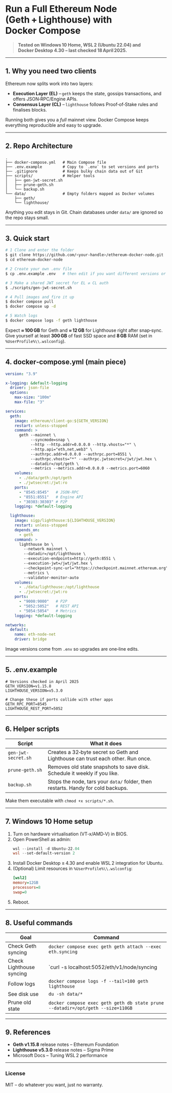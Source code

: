 # Run a Full Ethereum Node (Geth + Lighthouse) with Docker Compose

> **Tested on Windows 10 Home, WSL 2 (Ubuntu 22.04) and Docker Desktop 4.30 – last checked 18 April 2025.**

---

## 1. Why you need two clients

Ethereum now splits work into two layers:

* **Execution Layer (EL)** – `geth` keeps the state, gossips transactions, and offers JSON‑RPC/Engine APIs.
* **Consensus Layer (CL)** – `lighthouse` follows Proof‑of‑Stake rules and finalises blocks.

Running both gives you a *full* mainnet view. Docker Compose keeps everything reproducible and easy to upgrade.

---

## 2. Repo Architecture

```text
.
├── docker-compose.yml   # Main Compose file
├── .env.example         # Copy to `.env` to set versions and ports
├── .gitignore           # Keeps bulky chain data out of Git
├── scripts/             # Helper tools
│   ├── gen-jwt-secret.sh
│   ├── prune-geth.sh
│   └── backup.sh
└── data/                # Empty folders mapped as Docker volumes
    ├── geth/
    └── lighthouse/
```

Anything you edit stays in Git. Chain databases under `data/` are ignored so the repo stays small.

---

## 3. Quick start

```bash
# 1 Clone and enter the folder
$ git clone https://github.com/<your‑handle>/ethereum-docker-node.git
$ cd ethereum-docker-node

# 2 Create your own .env file
$ cp .env.example .env   # then edit if you want different versions or ports

# 3 Make a shared JWT secret for EL ⇄ CL auth
$ ./scripts/gen-jwt-secret.sh

# 4 Pull images and fire it up
$ docker compose pull
$ docker compose up -d

# 5 Watch logs
$ docker compose logs -f geth lighthouse
```

Expect **≈ 100 GB** for Geth and **≈ 12 GB** for Lighthouse right after snap‑sync. Give yourself at least **300 GB** of fast SSD space and **8 GB** RAM (set in `%UserProfile%\\.wslconfig`).

---

## 4. docker‑compose.yml (main piece)

```yaml
version: "3.9"

x-logging: &default-logging
  driver: json-file
  options:
    max-size: "100m"
    max-file: "3"

services:
  geth:
    image: ethereum/client-go:${GETH_VERSION}
    restart: unless-stopped
    command: >
      geth --mainnet \
           --syncmode=snap \
           --http --http.addr=0.0.0.0 --http.vhosts="*" \
           --http.api="eth,net,web3" \
           --authrpc.addr=0.0.0.0 --authrpc.port=8551 \
           --authrpc.vhosts="*" --authrpc.jwtsecret=/jwt/jwt.hex \
           --datadir=/opt/geth \
           --metrics --metrics.addr=0.0.0.0 --metrics.port=6060
    volumes:
      - ./data/geth:/opt/geth
      - ./jwtsecret:/jwt:ro
    ports:
      - "8545:8545"   # JSON‑RPC
      - "8551:8551"   # Engine API
      - "30303:30303" # P2P
    logging: *default-logging

  lighthouse:
    image: sigp/lighthouse:${LIGHTHOUSE_VERSION}
    restart: unless-stopped
    depends_on:
      - geth
    command: >
      lighthouse bn \
        --network mainnet \
        --datadir=/opt/lighthouse \
        --execution-endpoints=http://geth:8551 \
        --execution-jwt=/jwt/jwt.hex \
        --checkpoint-sync-url="https://checkpoint.mainnet.ethereum.org" \
        --metrics \
        --validator-monitor-auto
    volumes:
      - ./data/lighthouse:/opt/lighthouse
      - ./jwtsecret:/jwt:ro
    ports:
      - "9000:9000"   # P2P
      - "5052:5052"   # REST API
      - "5054:5054"   # Metrics
    logging: *default-logging

networks:
  default:
    name: eth-node-net
    driver: bridge
```

Image versions come from `.env` so upgrades are one‑line edits.

---

## 5. .env.example

```dotenv
# Versions checked in April 2025
GETH_VERSION=v1.15.8
LIGHTHOUSE_VERSION=v5.3.0

# Change these if ports collide with other apps
GETH_RPC_PORT=8545
LIGHTHOUSE_REST_PORT=5052
```

---

## 6. Helper scripts

| Script | What it does |
|--------|--------------|
| `gen-jwt-secret.sh` | Creates a 32‑byte secret so Geth and Lighthouse can trust each other. Run once. |
| `prune-geth.sh` | Removes old state snapshots to save disk. Schedule it weekly if you like. |
| `backup.sh` | Stops the node, tars your `data/` folder, then restarts. Handy for cold backups. |

Make them executable with `chmod +x scripts/*.sh`.

---

## 7. Windows 10 Home setup

1. Turn on hardware virtualisation (VT‑x/AMD‑V) in BIOS.
2. Open PowerShell as admin:
   ```powershell
   wsl --install -d Ubuntu-22.04
   wsl --set-default-version 2
   ```
3. Install Docker Desktop ≥ 4.30 and enable WSL 2 integration for Ubuntu.
4. (Optional) Limit resources in `%UserProfile%\\.wslconfig`:
   ```ini
   [wsl2]
   memory=12GB
   processors=8
   swap=0
   ```
5. Reboot.

---

## 8. Useful commands

| Goal | Command |
|------|---------|
| Check Geth syncing | `docker compose exec geth geth attach --exec eth.syncing` |
| Check Lighthouse syncing | `curl -s localhost:5052/eth/v1/node/syncing | jq` |
| Follow logs | `docker compose logs -f --tail=100 geth lighthouse` |
| See disk use | `du -sh data/*` |
| Prune old state | `docker compose exec geth geth db state prune --datadir=/opt/geth --size=110GB` |

---

## 9. References

* **Geth v1.15.8** release notes – Ethereum Foundation
* **Lighthouse v5.3.0** release notes – Sigma Prime
* Microsoft Docs – Tuning WSL 2 performance

---

### License

MIT – do whatever you want, just no warranty.

